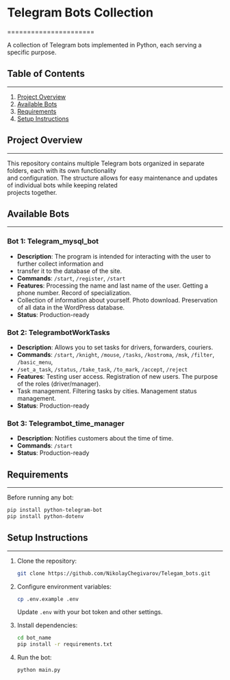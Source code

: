 # Telegram Bots Collection
======================

A collection of Telegram bots implemented in Python, each serving a specific purpose.

## Table of Contents
-----------------

1. [Project Overview](#project-overview)
2. [Available Bots](#available-bots)
3. [Requirements](#requirements)
4. [Setup Instructions](#setup-instructions)

## Project Overview
---------------

This repository contains multiple Telegram bots organized in separate folders, each with its own functionality   
and configuration. The structure allows for easy maintenance and updates of individual bots while keeping related   
projects together.

## Available Bots
--------------

### Bot 1: Telegram_mysql_bot
- **Description**: The program is intended for interacting with the user to further collect information and  
- transfer it to the database of the site.
- **Commands**: `/start`, `/register`, `/start `
- **Features**: Processing the name and last name of the user. Getting a phone number. Record of specialization. 
- Collection of information about yourself. Photo download. Preservation of all data in the WordPress database.
- **Status**: Production-ready

### Bot 2: TelegrambotWorkTasks
- **Description**: Allows you to set tasks for drivers, forwarders, couriers.
- **Commands**: `/start`, `/knight`, `/mouse`, `/tasks`, `/kostroma`, `/msk`, `/filter`, `/basic_menu`, 
- `/set_a_task`, `/status`, `/take_task`, `/to_mark`, `/accept`, `/reject`
- **Features**: Testing user access. Registration of new users. The purpose of the roles (driver/manager). 
- Task management. Filtering tasks by cities. Management status management.
- **Status**: Production-ready

### Bot 3: Telegrambot_time_manager
- **Description**: Notifies customers about the time of time.
- **Commands**: `/start`
- **Status**: Production-ready

## Requirements
------------

Before running any bot:

```bash
pip install python-telegram-bot
pip install python-dotenv
```

## Setup Instructions
-------------------

1. Clone the repository:
   ```bash
   git clone https://github.com/NikolayChegivarov/Telegam_bots.git
   ```

2. Configure environment variables:
   ```bash
   cp .env.example .env
   ```
   Update `.env` with your bot token and other settings.

3. Install dependencies:
   ```bash
   cd bot_name
   pip install -r requirements.txt
   ```

4. Run the bot:
   ```bash
   python main.py
   ```
